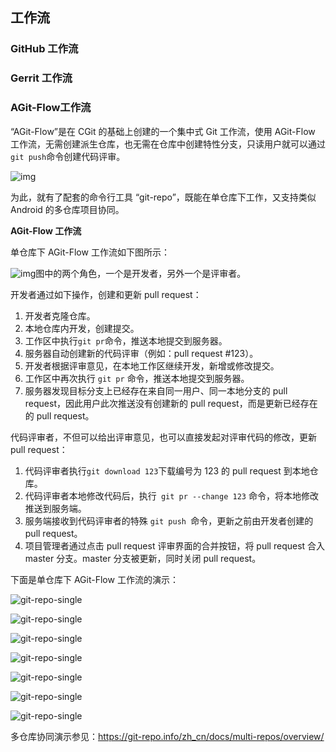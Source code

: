 ## 工作流

### GitHub 工作流

### Gerrit 工作流

### AGit-Flow工作流

“AGit-Flow”是在 CGit 的基础上创建的一个集中式 Git 工作流，使用 AGit-Flow 工作流，无需创建派生仓库，也无需在仓库中创建特性分支，只读用户就可以通过`git push`命令创建代码评审。

![img](git.assets/p95624.png)

为此，就有了配套的命令行工具 “git-repo”，既能在单仓库下工作，又支持类似 Android 的多仓库项目协同。

**AGit-Flow 工作流**

单仓库下 AGit-Flow 工作流如下图所示：

![img](git.assets/p95625.png)图中的两个角色，一个是开发者，另外一个是评审者。

开发者通过如下操作，创建和更新 pull request：

1. 开发者克隆仓库。
2. 本地仓库内开发，创建提交。
3. 工作区中执行` git pr `命令，推送本地提交到服务器。
4. 服务器自动创建新的代码评审（例如：pull request #123）。
5. 开发者根据评审意见，在本地工作区继续开发，新增或修改提交。
6. 工作区中再次执行 `git pr` 命令，推送本地提交到服务器。
7. 服务器发现目标分支上已经存在来自同一用户、同一本地分支的 pull request，因此用户此次推送没有创建新的 pull request，而是更新已经存在的 pull request。

代码评审者，不但可以给出评审意见，也可以直接发起对评审代码的修改，更新 pull request：

1. 代码评审者执行` git download 123 `下载编号为 123 的 pull request 到本地仓库。
2. 代码评审者本地修改代码后，执行` git pr --change 123` 命令，将本地修改推送到服务端。
3. 服务端接收到代码评审者的特殊 `git push `命令，更新之前由开发者创建的 pull request。
4. 项目管理者通过点击 pull request 评审界面的合并按钮，将 pull request 合入 master 分支。master 分支被更新，同时关闭 pull request。

下面是单仓库下 AGit-Flow 工作流的演示：


![git-repo-single](git.assets/1.jpg)

![git-repo-single](git.assets/2.jpg)

![git-repo-single](git.assets/3.jpg)

![git-repo-single](git.assets/4.jpg)

![git-repo-single](git.assets/5.jpg)

![git-repo-single](git.assets/6.jpg)

![git-repo-single](git.assets/7.jpg)

多仓库协同演示参见：https://git-repo.info/zh_cn/docs/multi-repos/overview/